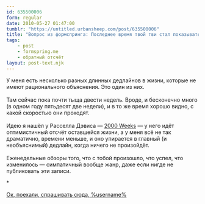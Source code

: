 ```yaml
---
id: 635500006
form: regular
date: 2010-05-27 01:47:00
tumblr: "https://untitled.urbansheep.com/post/635500006"
title: "Вопрос из формспринга: Последнее время твой тви стал показывать обратный отсчёт в неделях. Интригует. Что это?"
tags:
    - post
    - formspring.me
    - обратный отсчёт
layout: post-text.njk
---
```


<p class="formspringmeAnswer">У меня есть несколько разных длинных дедлайнов в жизни, которые не имеют рационального объяснения. Это один из них.<br/><br/>
Там сейчас пока почти тыща двести недель. Вроде, и бесконечно много (в одном году пятьдесят две недели), и в то же время хорошо видно, с какой скоростью они проходят.<br/><br/>
Идею я нашёл у Расселла Дэвиса —  <a href="http://russelldavies.typepad.com/planning/2010/02/2000-weeks.html" target="_blank" rel="nofollow" class="nofollow">2000 Weeks</a> — у него идёт оптимистичный отсчёт оставшейся жизни, а у меня всё не так драматично, времени меньше, и оно упирается в главный (и необъяснимый) дедлайн, когда ничего не произойдёт.<br/><br/>
Еженедельные обзоры того, что с тобой произошло, что успел, что изменилось — симпатичный вообще жанр, даже если нигде не публиковать эти записи.</p>

<p>*</p>

<p class="formspringmeFooter">
    <a href="http://formspring.me/urbansheep">Ок, поехали, спрашивать сюда, %username%</a>
</p>

